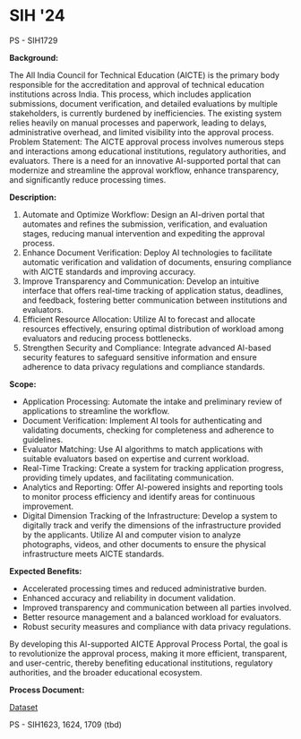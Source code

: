 # SIH '24

PS - SIH1729

**Background:**

The All India Council for Technical Education (AICTE) is the primary body responsible for the accreditation and approval of technical education institutions across India. This process, which includes application submissions, document verification, and detailed evaluations by multiple stakeholders, is currently burdened by inefficiencies. The existing system relies heavily on manual processes and paperwork, leading to delays, administrative overhead, and limited visibility into the approval process. Problem Statement: The AICTE approval process involves numerous steps and interactions among educational institutions, regulatory authorities, and evaluators. There is a need for an innovative AI-supported portal that can modernize and streamline the approval workflow, enhance transparency, and significantly reduce processing times.

**Description:**

1. Automate and Optimize Workflow: Design an AI-driven portal that automates and refines the submission, verification, and evaluation stages, reducing manual intervention and expediting the approval process.
2. Enhance Document Verification: Deploy AI technologies to facilitate automatic verification and validation of documents, ensuring compliance with AICTE standards and improving accuracy.
3. Improve Transparency and Communication: Develop an intuitive interface that offers real-time tracking of application status, deadlines, and feedback, fostering better communication between institutions and evaluators.
4. Efficient Resource Allocation: Utilize AI to forecast and allocate resources effectively, ensuring optimal distribution of workload among evaluators and reducing process bottlenecks.
5. Strengthen Security and Compliance: Integrate advanced AI-based security features to safeguard sensitive information and ensure adherence to data privacy regulations and compliance standards.

**Scope:**

- Application Processing: Automate the intake and preliminary review of applications to streamline the workflow.
- Document Verification: Implement AI tools for authenticating and validating documents, checking for completeness and adherence to guidelines.
- Evaluator Matching: Use AI algorithms to match applications with suitable evaluators based on expertise and current workload.
- Real-Time Tracking: Create a system for tracking application progress, providing timely updates, and facilitating communication.
- Analytics and Reporting: Offer AI-powered insights and reporting tools to monitor process efficiency and identify areas for continuous improvement.
- Digital Dimension Tracking of the Infrastructure: Develop a system to digitally track and verify the dimensions of the infrastructure provided by the applicants. Utilize AI and computer vision to analyze photographs, videos, and other documents to ensure the physical infrastructure meets AICTE standards.

**Expected Benefits:**

- Accelerated processing times and reduced administrative burden.
- Enhanced accuracy and reliability in document validation.
- Improved transparency and communication between all parties involved.
- Better resource management and a balanced workload for evaluators.
- Robust security measures and compliance with data privacy regulations.

By developing this AI-supported AICTE Approval Process Portal, the goal is to revolutionize the approval process, making it more efficient, transparent, and user-centric, thereby benefiting educational institutions, regulatory authorities, and the broader educational ecosystem.

**Process Document:**

[Dataset](https://aicte-india.org/sites/default/files/approval/APH%20Final.pdf)

PS - SIH1623, 1624, 1709 (tbd)
